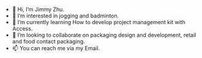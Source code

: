 - 👋 Hi, I’m Jimmy Zhu.
- 👀 I’m interested in jogging and badminton.
- 🌱 I’m currently learning How to develop project management kit with Access.
- 💞️ I’m looking to collaborate on packaging design and development, retail and food contact packaging.
- 📫 You can reach me via my Email.
